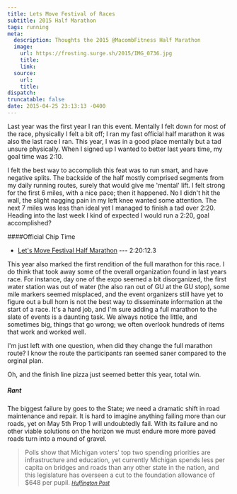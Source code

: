 ```yaml
---
title: Lets Move Festival of Races
subtitle: 2015 Half Marathon
tags: running
meta:
  description: Thoughts the 2015 @MacombFitness Half Marathon
  image:
    url: https://frosting.surge.sh/2015/IMG_0736.jpg
    title:
    link:
  source:
    url:
    title:
dispatch:
truncatable: false
date: 2015-04-25 23:13:13 -0400
---
```

Last year was the first year I ran this event. Mentally I felt down for most of the race, physically I felt a bit off; I ran my fast official half marathon it was also the last race I ran. This year, I was in a good place mentally but a tad unsure physically. When I signed up I wanted to better last years time, my goal time was 2:10.

I felt the best way to accomplish this feat was to run smart, and have negative splits. The backside of the half mostly comprised segments from my daily running routes, surely that would give me 'mental' lift. I felt strong for the first 6 miles, with a nice pace;  then it happened. No I didn't hit the wall, the slight nagging pain in my left knee wanted some attention. The next 7 miles was less than ideal yet I managed to finish a tad over 2:20. Heading into the last week I kind of expected I would run a 2:20, goal accomplished?

####Official Chip Time

* [Let's Move Festival Half Marathon][lHalf] --- 2:20:12.3

This year also marked the first rendition of the full marathon for this race. I do think that took away some of the overall organization found in last years race. For instance, day one of the expo seemed a bit disorganized, the first water station was out of water (the also ran out of GU at the GU stop), some mile markers seemed misplaced, and the event organizers still have yet to figure out a bull horn is not the best way to disseminate information at the start of a race. It's a hard job, and I'm sure adding a full marathon to the slate of events is a daunting task. We always notice the little, and sometimes big, things that go wrong; we often overlook hundreds of items that work and worked well.

I'm just left with one question, when did they change the full marathon route? I know the route the participants ran seemed saner compared to the orginal plan.

Oh, and the finish line pizza just seemed better this year, total win.


[lHalf]: https://www.strava.com/activities/292298443


##### Rant

The biggest failure by goes to the State; we need a dramatic shift in road maintenance and repair. It is hard to imagine anything failing more than our roads, yet on May 5th Prop 1 will undoubtedly fail. With its failure and no other viable solutions on the horizon we must endure more more paved roads turn into a mound of gravel.

> Polls show that Michigan voters' top two spending priorities are infrastructure and education, yet currently Michigan spends less per capita on bridges and roads than any other state in the nation, and this legislature has overseen a cut to the foundation allowance of $648 per pupil.
><small><cite>[Huffington Post][1]</cite></small>

[1]: http://www.huffingtonpost.com/dale-hansen/proposal-1-proves-republi_b_7107692.html
